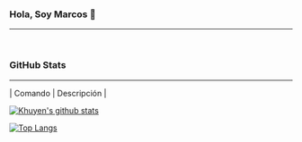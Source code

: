 ### Hola, Soy Marcos 👋
-------------

<!--
**mabarrera/mabarrera** is a ✨ _special_ ✨ repository because its `README.md` (this file) appears on your GitHub profile.

Here are some ideas to get you started:

- 🔭 I’m currently working on ...
- 🌱 I’m currently learning ...
- 👯 I’m looking to collaborate on ...
- 🤔 I’m looking for help with ...
- 💬 Ask me about ...
- 📫 How to reach me: ...
- 😄 Pronouns: ...
- ⚡ Fun fact: ...
-->

<br>

### GitHub Stats
-------------
| Comando | Descripción |

[![Khuyen's github stats](https://github-readme-stats.vercel.app/api?username=mabarrera&count_private=true&show_icons=true&hide_rank=false)](https://github.com/mabarrera)


[![Top Langs](https://github-readme-stats.vercel.app/api/top-langs/?username=mabarrera)](https://github.com/mabarrera)

